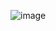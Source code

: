 ![image](https://github.com/EsvinGonzalez/API_Finanzas/assets/106945397/42295697-b455-465b-a7ec-e502e1a94949)
